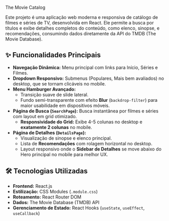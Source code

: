 The Movie Catalog 

Este projeto é uma aplicação web moderna e responsiva de catálogo de filmes e séries de TV, desenvolvida em React. Ele permite a busca por títulos e exibe detalhes completos do conteúdo, como elenco, sinopse, e recomendações, consumindo dados diretamente da API do TMDB (The Movie Database).

## ✨ Funcionalidades Principais

* **Navegação Dinâmica:** Menu principal com links para Início, Séries e Filmes.
* **Dropdown Responsivo:** Submenus (Populares, Mais bem avaliados) no desktop, que se tornam clicáveis no mobile.
* **Menu Hamburger Avançado:**
    * Transição suave de slide lateral.
    * Fundo semi-transparente com efeito **Blur** (`backdrop-filter`) para maior usabilidade em dispositivos móveis.
* **Página de Busca (`SearchPage`):** Busca instantânea por filmes e séries com layout em grid otimizado.
    * **Responsividade do Grid:** Exibe 4-5 colunas no desktop e **exatamente 2 colunas** no mobile.
* **Página de Detalhes (`DetailsPage`):**
    * Visualização de sinopse e elenco principal.
    * Lista de **Recomendações** com rolagem horizontal no desktop.
    * Layout responsivo onde o **Sidebar de Detalhes** se move abaixo do Hero principal no mobile para melhor UX.

## 🛠️ Tecnologias Utilizadas

* **Frontend:** React.js
* **Estilização:** CSS Modules (`.module.css`)
* **Roteamento:** React Router DOM
* **Dados:** The Movie Database (TMDB) API
* **Gerenciamento de Estado:** React Hooks (`useState`, `useEffect`, `useCallback`)


